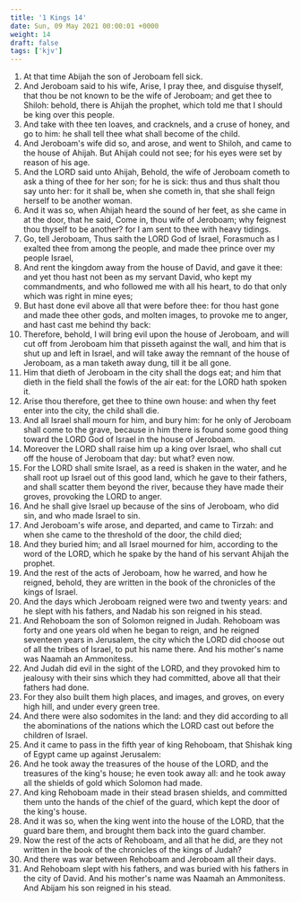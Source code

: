 ```yaml
---
title: '1 Kings 14'
date: Sun, 09 May 2021 00:00:01 +0000
weight: 14
draft: false
tags: ['kjv'] 
---
```


1. At that time Abijah the son of Jeroboam fell sick.
2. And Jeroboam said to his wife, Arise, I pray thee, and disguise thyself, that thou be not known to be the wife of Jeroboam; and get thee to Shiloh: behold, there is Ahijah the prophet, which told me that I should be king over this people.
3. And take with thee ten loaves, and cracknels, and a cruse of honey, and go to him: he shall tell thee what shall become of the child.
4. And Jeroboam's wife did so, and arose, and went to Shiloh, and came to the house of Ahijah. But Ahijah could not see; for his eyes were set by reason of his age.
5. And the LORD said unto Ahijah, Behold, the wife of Jeroboam cometh to ask a thing of thee for her son; for he is sick: thus and thus shalt thou say unto her: for it shall be, when she cometh in, that she shall feign herself to be another woman.
6. And it was so, when Ahijah heard the sound of her feet, as she came in at the door, that he said, Come in, thou wife of Jeroboam; why feignest thou thyself to be another? for I am sent to thee with heavy tidings.
7. Go, tell Jeroboam, Thus saith the LORD God of Israel, Forasmuch as I exalted thee from among the people, and made thee prince over my people Israel,
8. And rent the kingdom away from the house of David, and gave it thee: and yet thou hast not been as my servant David, who kept my commandments, and who followed me with all his heart, to do that only which was right in mine eyes;
9. But hast done evil above all that were before thee: for thou hast gone and made thee other gods, and molten images, to provoke me to anger, and hast cast me behind thy back:
10. Therefore, behold, I will bring evil upon the house of Jeroboam, and will cut off from Jeroboam him that pisseth against the wall, and him that is shut up and left in Israel, and will take away the remnant of the house of Jeroboam, as a man taketh away dung, till it be all gone.
11. Him that dieth of Jeroboam in the city shall the dogs eat; and him that dieth in the field shall the fowls of the air eat: for the LORD hath spoken it.
12. Arise thou therefore, get thee to thine own house: and when thy feet enter into the city, the child shall die.
13. And all Israel shall mourn for him, and bury him: for he only of Jeroboam shall come to the grave, because in him there is found some good thing toward the LORD God of Israel in the house of Jeroboam.
14. Moreover the LORD shall raise him up a king over Israel, who shall cut off the house of Jeroboam that day: but what? even now.
15. For the LORD shall smite Israel, as a reed is shaken in the water, and he shall root up Israel out of this good land, which he gave to their fathers, and shall scatter them beyond the river, because they have made their groves, provoking the LORD to anger.
16. And he shall give Israel up because of the sins of Jeroboam, who did sin, and who made Israel to sin.
17. And Jeroboam's wife arose, and departed, and came to Tirzah: and when she came to the threshold of the door, the child died;
18. And they buried him; and all Israel mourned for him, according to the word of the LORD, which he spake by the hand of his servant Ahijah the prophet.
19. And the rest of the acts of Jeroboam, how he warred, and how he reigned, behold, they are written in the book of the chronicles of the kings of Israel.
20. And the days which Jeroboam reigned were two and twenty years: and he slept with his fathers, and Nadab his son reigned in his stead.
21. And Rehoboam the son of Solomon reigned in Judah. Rehoboam was forty and one years old when he began to reign, and he reigned seventeen years in Jerusalem, the city which the LORD did choose out of all the tribes of Israel, to put his name there. And his mother's name was Naamah an Ammonitess.
22. And Judah did evil in the sight of the LORD, and they provoked him to jealousy with their sins which they had committed, above all that their fathers had done.
23. For they also built them high places, and images, and groves, on every high hill, and under every green tree.
24. And there were also sodomites in the land: and they did according to all the abominations of the nations which the LORD cast out before the children of Israel.
25. And it came to pass in the fifth year of king Rehoboam, that Shishak king of Egypt came up against Jerusalem:
26. And he took away the treasures of the house of the LORD, and the treasures of the king's house; he even took away all: and he took away all the shields of gold which Solomon had made.
27. And king Rehoboam made in their stead brasen shields, and committed them unto the hands of the chief of the guard, which kept the door of the king's house.
28. And it was so, when the king went into the house of the LORD, that the guard bare them, and brought them back into the guard chamber.
29. Now the rest of the acts of Rehoboam, and all that he did, are they not written in the book of the chronicles of the kings of Judah?
30. And there was war between Rehoboam and Jeroboam all their days.
31. And Rehoboam slept with his fathers, and was buried with his fathers in the city of David. And his mother's name was Naamah an Ammonitess. And Abijam his son reigned in his stead.
